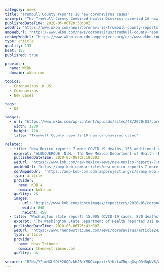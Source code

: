 ```yaml
---
category: news
title: "Trumbull County reports 10 new coronavirus cases"
excerpt: "The Trumbull County Combined Health District reported 10 new cases of COVID-19 in the county on Wednesday, bringing the total number of cases to 364. In addition, on Wednesday, the health department added two new coronavirus-related deaths to its report after an analysis of its data,"
publishedDateTime: 2020-05-06T20:33:00Z
webUrl: "https://www.wkbn.com/news/coronavirus/trumbull-county-reports-10-new-coronavirus-cases/"
ampWebUrl: "https://www.wkbn.com/news/coronavirus/trumbull-county-reports-10-new-coronavirus-cases/amp/"
cdnAmpWebUrl: "https://www-wkbn-com.cdn.ampproject.org/c/s/www.wkbn.com/news/coronavirus/trumbull-county-reports-10-new-coronavirus-cases/amp/"
type: article
quality: 135
heat: 155
published: true

provider:
  name: WKBN
  domain: wkbn.com

topics:
  - Coronavirus in US
  - Coronavirus
  - New Cases

tags:
  - US

images:
  - url: "https://www.wkbn.com/wp-content/uploads/sites/48/2020/03/coronavirus-covid-19-generic-1-1.jpg?w=960&h=540&crop=1&resize=1280,720"
    width: 1280
    height: 720
    title: "Trumbull County reports 10 new coronavirus cases"

related:
  - title: "New Mexico reports 7 more COVID-19 deaths, 153 additional cases"
    excerpt: "ALBUQUERQUE, N.M.- The New Mexico Department of Health (NMDOH) reported 7 additional COVID-19-related deaths in the state on Wednesday. As of Tuesday, 169 people have died from COVID-19 in New Mexico. In addition to the deaths, the state reported 153 new cases. New Mexico has now reported 4,291 cases of COVID-19."
    publishedDateTime: 2020-05-06T22:18:00Z
    webUrl: "https://www.kob.com/new-mexico-news/new-mexico-reports-7-more-covid-19-deaths-153-additional-cases/5721870/?cat=504"
    ampWebUrl: "https://amp.kob.com/articles/new-mexico-reports-7-more-covid-19-deaths-153-additional-cases-5721870.html"
    cdnAmpWebUrl: "https://amp-kob-com.cdn.ampproject.org/c/s/amp.kob.com/articles/new-mexico-reports-7-more-covid-19-deaths-153-additional-cases-5721870.html"
    type: article
    provider:
      name: KOB 4
      domain: kob.com
    quality: 75
    images:
      - url: "https://www.kob.com/kobtvimages/repository/2020-05/corona-in-nm-generic.jpg"
        width: 800
        height: 450
  - title: "Washington state reports 15,905 COVID-19 cases, 870 deaths"
    excerpt: "The Washington State Department of Health reported 311 new COVID-19 cases and eight additional deaths Wednesday. Statewide case totals have reached 15,905, while the state’s death toll is now at 870,"
    publishedDateTime: 2020-05-06T23:41:00Z
    webUrl: "https://www.thenewstribune.com/news/coronavirus/article242553896.html"
    type: article
    provider:
      name: News Tribune
      domain: thenewstribune.com
    quality: 35

secured: "R2Nz/Y7tmHXL9Df92UQDzkhJBaYMDQ4xpanir3+KztwFBqcqGspO3H8qNV6/ABZYC6p9XSOs+ktpQmwuVg+V5aas2DrxU39/Z1rWc3VNxqyY3tT2LNgT/LNI+b9XC2kKzrfW0yHeR8kC6dRQ+Mzkxy3BjvliiGZzTTv8Ovx6r5Y9tqtPe0wHZwNFVFOIbnFWG4tzAf5dXp18RT8+3JF1HisLN3SKFLvTv/HIlNYaTUfsnUe/IhTNSiZCfNSvDgJffcmRQ1L+f7jw3OGELvL5QVg1hHiu3SiT+YH8smIBagOnRs64mR4yIwktTeNQX/Y7;TWGn+gNEpQqiFtGSr+cMvw=="
---
```


